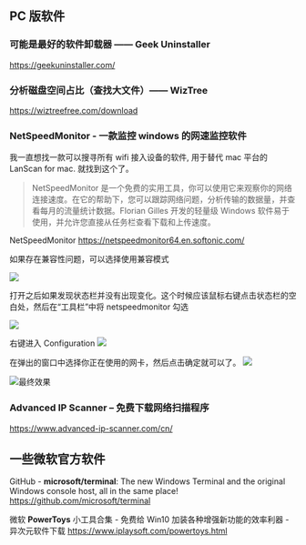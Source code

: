 ## PC 版软件

### 可能是最好的软件卸载器 —— Geek Uninstaller

<https://geekuninstaller.com/>

### 分析磁盘空间占比（查找大文件）—— WizTree

<https://wiztreefree.com/download>

### NetSpeedMonitor - 一款监控 windows 的网速监控软件

我一直想找一款可以搜寻所有 wifi 接入设备的软件, 用于替代 mac 平台的 LanScan for mac. 就找到这个了。

> NetSpeedMonitor 是一个免费的实用工具，你可以使用它来观察你的网络连接速度。在它的帮助下，您可以跟踪网络问题，分析传输的数据量，并查看每月的流量统计数据。Florian Gilles 开发的轻量级 Windows 软件易于使用，并允许您直接从任务栏查看下载和上传速度。

NetSpeedMonitor
<https://netspeedmonitor64.en.softonic.com/>

如果存在兼容性问题，可以选择使用兼容模式

 ![](https://upload-images.jianshu.io/upload_images/1662509-ed869bc2e8590350.png?imageMogr2/auto-orient/strip%7CimageView2/2/w/1240)

打开之后如果发现状态栏并没有出现变化。这个时候应该鼠标右键点击状态栏的空白处，然后在“工具栏”中将 netspeedmonitor 勾选

![](https://upload-images.jianshu.io/upload_images/1662509-08b638c387f77511.png?imageMogr2/auto-orient/strip%7CimageView2/2/w/1240)

右键进入 Configuration
![](https://upload-images.jianshu.io/upload_images/1662509-08366b84d99ddab2.png?imageMogr2/auto-orient/strip%7CimageView2/2/w/1240)

在弹出的窗口中选择你正在使用的网卡，然后点击确定就可以了。
![](https://upload-images.jianshu.io/upload_images/1662509-1efd1288fd0f162a.png?imageMogr2/auto-orient/strip%7CimageView2/2/w/1240)

![最终效果](https://upload-images.jianshu.io/upload_images/1662509-4728bc1e918520b9.png?imageMogr2/auto-orient/strip%7CimageView2/2/w/1240)

### Advanced IP Scanner – 免费下载网络扫描程序

<https://www.advanced-ip-scanner.com/cn/>

## 一些微软官方软件

GitHub - **microsoft/terminal**: The new Windows Terminal and the original Windows console host, all in the same place!
<https://github.com/microsoft/terminal>

微软 **PowerToys** 小工具合集 - 免费给 Win10 加装各种增强新功能的效率利器 - 异次元软件下载
<https://www.iplaysoft.com/powertoys.html>
